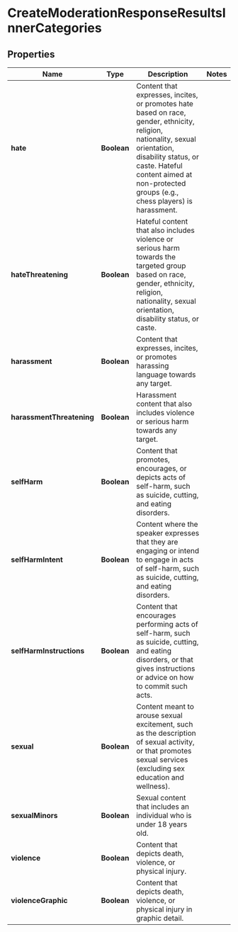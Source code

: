 

# CreateModerationResponseResultsInnerCategories

## Properties

Name | Type | Description | Notes
------------ | ------------- | ------------- | -------------
**hate** | **Boolean** | Content that expresses, incites, or promotes hate based on race, gender, ethnicity, religion, nationality, sexual orientation, disability status, or caste. Hateful content aimed at non-protected groups (e.g., chess players) is harassment. | 
**hateThreatening** | **Boolean** | Hateful content that also includes violence or serious harm towards the targeted group based on race, gender, ethnicity, religion, nationality, sexual orientation, disability status, or caste. | 
**harassment** | **Boolean** | Content that expresses, incites, or promotes harassing language towards any target. | 
**harassmentThreatening** | **Boolean** | Harassment content that also includes violence or serious harm towards any target. | 
**selfHarm** | **Boolean** | Content that promotes, encourages, or depicts acts of self-harm, such as suicide, cutting, and eating disorders. | 
**selfHarmIntent** | **Boolean** | Content where the speaker expresses that they are engaging or intend to engage in acts of self-harm, such as suicide, cutting, and eating disorders. | 
**selfHarmInstructions** | **Boolean** | Content that encourages performing acts of self-harm, such as suicide, cutting, and eating disorders, or that gives instructions or advice on how to commit such acts. | 
**sexual** | **Boolean** | Content meant to arouse sexual excitement, such as the description of sexual activity, or that promotes sexual services (excluding sex education and wellness). | 
**sexualMinors** | **Boolean** | Sexual content that includes an individual who is under 18 years old. | 
**violence** | **Boolean** | Content that depicts death, violence, or physical injury. | 
**violenceGraphic** | **Boolean** | Content that depicts death, violence, or physical injury in graphic detail. | 




